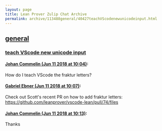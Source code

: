 ```yaml
---
layout: page
title: Lean Prover Zulip Chat Archive 
permalink: archive/113488general/40427teachVScodenewunicodeinput.html
---
```


## [general](index.html)
### [teach VScode new unicode input](40427teachVScodenewunicodeinput.html)

#### [Johan Commelin (Jun 11 2018 at 10:04)](https://leanprover.zulipchat.com/#narrow/stream/113488-general/topic/teach%20VScode%20new%20unicode%20input/near/127888087):
How do I teach VScode the fraktur letters?

#### [Gabriel Ebner (Jun 11 2018 at 10:07)](https://leanprover.zulipchat.com/#narrow/stream/113488-general/topic/teach%20VScode%20new%20unicode%20input/near/127888155):
Check out Scott's recent PR on how to add fraktur letters: https://github.com/leanprover/vscode-lean/pull/74/files

#### [Johan Commelin (Jun 11 2018 at 10:13)](https://leanprover.zulipchat.com/#narrow/stream/113488-general/topic/teach%20VScode%20new%20unicode%20input/near/127888387):
Thanks

